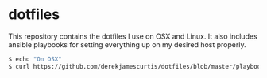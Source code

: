 dotfiles
========

This repository contains the dotfiles I use on OSX and Linux.
It also includes ansible playbooks for setting everything up on
my desired host properly.


```bash
$ echo "On OSX"
$ curl https://github.com/derekjamescurtis/dotfiles/blob/master/playbooks/osx.yaml --output deploy-dotfiles.yaml
```